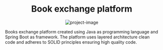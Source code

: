 <img href="https://github.com/tandpfun/skill-icons/blob/main/icons/Java-Dark.svg">
<h1 align="center" id="title">Book exchange platform</h1>

<p align="center"><img src="https://socialify.git.ci/ddienu/RestAPI-SpringBoot/image?font=KoHo&amp;language=1&amp;name=1&amp;pattern=Solid&amp;theme=Dark" alt="project-image"></p>

<p id="description">Books exchange platform created using Java as programming language and Spring Boot as framework. The platform uses layered architecture clean code and adheres to SOLID principles ensuring high quality code.</p>
